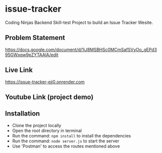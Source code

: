 ﻿# issue-tracker
Coding Ninjas Backend Skill-test Project to build an Issue Tracker Wesite. 

## Problem Statement
https://docs.google.com/document/d/1iJ8MSBHSc0MCmSafSVyOo_gEPd395GWxqw9eZYTAAlA/edit

## Live Link
https://issue-tracker-ejj0.onrender.com

## Youtube Link (project demo)


## Installation
- Clone the project locally
- Open the root directory in terminal
- Run the command: `npm install` to install the dependencies
- Run the command: `node server.js` to start the server
- Use 'Postman' to access the routes mentioned above


